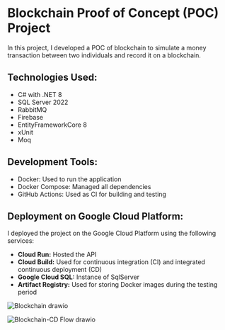 # Blockchain Proof of Concept (POC) Project

In this project, I developed a POC of blockchain to simulate a money transaction between two individuals and record it on a blockchain.

## Technologies Used:
- C# with .NET 8
- SQL Server 2022
- RabbitMQ
- Firebase
- EntityFrameworkCore 8
- xUnit
- Moq

## Development Tools:
- Docker: Used to run the application
- Docker Compose: Managed all dependencies
- GitHub Actions: Used as CI for building and testing

## Deployment on Google Cloud Platform:
I deployed the project on the Google Cloud Platform using the following services:

- **Cloud Run:** Hosted the API
- **Cloud Build:** Used for continuous integration (CI) and integrated continuous deployment (CD)
- **Google Cloud SQL:** Instance of SqlServer
- **Artifact Registry:** Used for storing Docker images during the testing period

![Blockchain drawio](https://github.com/DevDaniloFerrari/Blockchain/assets/40414119/fa04e1af-ed3d-420b-91f2-f10335a5ea91)

![Blockchain-CD Flow drawio](https://github.com/DevDaniloFerrari/Blockchain/assets/40414119/f67d70e3-34fc-47e6-b3e5-53b2e823bb39)
